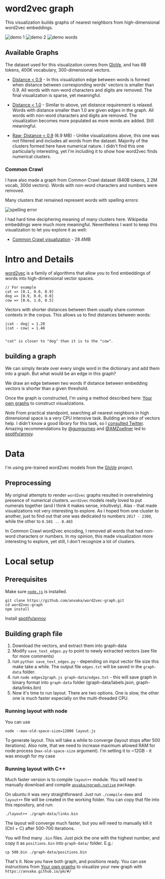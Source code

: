 # word2vec graph

This visualization builds graphs of nearest neighbors from high-dimensional
word2vec embeddings.

![demo 1](https://i.imgur.com/dn0Egqo.gif)
![demo 2](https://i.imgur.com/Xtv1Haq.gif)
![demo words](https://i.imgur.com/zJKZEve.gif)

## Available Graphs

The dataset used for this visualization comes from [GloVe](https://nlp.stanford.edu/projects/glove/),
and has 6B tokens, 400K vocabulary, 300-dimensional vectors.

* [Distance < 0.9](https://anvaka.github.io/pm/#/galaxy/word2vec-wiki?cx=-4431&cy=3921&cz=-1124&lx=0.3701&ly=0.4218&lz=-0.0634&lw=0.8253&ml=300&s=1.75&l=1&v=d50_clean_small) -
In this visualization edge between words is formed when distance between corresponding
words' vectors is smaller than 0.9. All words with non-word characters and digits are removed.
The final visualization is sparse, yet meaningful.

* [Distance < 1.0](https://anvaka.github.io/pm/#/galaxy/word2vec-wiki?cx=88&cy=-10541&cz=1431&lx=0.1555&ly=0.6672&lz=-0.1453&lw=0.7139&ml=300&s=1.75&l=1&v=d50_clean) -
Similar to above, yet distance requirement is relaxed. Words with distance smaller than 1.0 are
given edges in the graph. All words with non-word characters and digits are removed. 
The visualization becomes more populated as more words are added. Still meaningful.

* [Raw; Distance < 0.9](https://anvaka.github.io/pm/#/galaxy/word2vec-wiki?cx=-7912&cy=-941&cz=-5655&lx=-0.3936&ly=-0.6815&lz=0.0636&lw=0.6137&ml=150&s=1.75&l=1&v=d50) (6.9 MB) -
Unlike visualizations above, this one was not filtered and includes all words from the
dataset. Majority of the clusters formed here have numerical nature. I didn't find this one
particularly interesting, yet I'm including it to show how word2vec finds numerical clusters.

### Common Crawl

I have also made a graph from Common Crawl dataset (840B tokens, 2.2M vocab, 300d vectors).
Words with non-word characters and numbers were removed.

Many clusters that remained represent words with spelling errors:

![spelling error](https://i.imgur.com/Ftj2Ce7.gif)

I had hard time deciphering meaning of many clusters here. Wikipedia embeddings were much more
meaningful. Nevertheless I want to keep this visualization to let you explore it as well:

* [Common Crawl visualization](https://anvaka.github.io/pm/#/galaxy/word2vec-crawl?cx=-2411&cy=6376&cz=-7215&lx=0.0797&ly=-0.8449&lz=-0.4924&lw=0.1930&ml=150&s=1.75&l=1&v=d300) - 28.4MB

# Intro and Details

[word2vec](https://en.wikipedia.org/wiki/Word2vec) is a family of algorithms
that allow you to find embeddings of words into high-dimensional vector spaces.

```
// For example
cat => [0.1, 0.0, 0.9]
dog => [0.9, 0.0, 0.0]
cow => [0.6, 1.0, 0.5]
```

Vectors with shorter distances between them usually share common contexts in the
corpus. This allows us to find distances between words:

```
|cat - dog| = 1.20
|cat - cow| = 1.48


"cat" is closer to "dog" than it is to the "cow".
```

## building a graph

We can simply iterate over every single word in the dictionary and add them into
a graph. But what would be an edge in this graph?

We draw an edge between two words if distance between embedding vectors is
shorter than a given threshold.

Once the graph is constructed, I'm using a method described here: [Your own graphs](https://github.com/anvaka/pm#your-own-graphs)
to construct visualizations.

*Note* From practical standpoint, searching all nearest neighbors in high dimensional
space is a very CPU intensive task. Building an index of vectors help. I didn't
know a good library for this task, so I [consulted Twitter](https://twitter.com/anvaka/status/971812468950487040).
Amazing recommendations by [@gumgumeo](https://twitter.com/gumgumeo) and [@AMZoellner](https://twitter.com/AMZoellner)
led to [spotify/annoy](https://github.com/spotify/annoy).


# Data

I'm using pre-trained word2vec models from the [GloVe](https://nlp.stanford.edu/projects/glove/)
project.


## Preprocessing

My original attempts to render `word2vec` graphs resulted in overwhelming presence
of numerical clusters. `word2vec` models really loved to put numerals together (and
I think it makes sense, intuitively). Alas - that made visualizations not very
interesting to explore. As I hoped from one cluster to another, just to find out
that one was dedicated to numbers `2017 - 2300`, while the other to `0.501 .. 0.403`

In Common Crawl word2vec encoding, I removed all words that had non-word characters
or numbers. In my opinion, this made visualization more interesting to explore, yet
still, I don't recognize a lot of clusters.

# Local setup

## Prerequisites

Make sure [`node.js`](https://nodejs.org/en/) is installed.

```
git clone https://github.com/anvaka/word2vec-graph.git
cd word2vec-graph
npm install
```

Install [spotify/annoy](https://github.com/spotify/annoy)

## Building graph file

1. Download the vectors, and extract them into graph-data
2. Modify `save_text_edges.py` to point to newly extracted vectors (see file
for more comments)
3. run `python save_text_edges.py` - depending on input vector file size
this make take a while. The output file `edges.txt` will be saved in the 
`graph-data` folder.
4. run `node edges2graph.js graph-data/edges.txt` - this will save graph in 
binary format into `graph-data` folder (graph-data/labels.json, graph-data/links.bin)
5. Now it's time to run layout. There are two options. One is slow, the other one is
much faster especially on the multi-threaded CPU.

### Running layout with node

You can use

```
node --max-old-space-size=12000 layout.js
```

To generate layout. This will take a while to converge (layout stops after 500 iterations).
Also note, that we need to increase maximum allowed RAM for node process
(`max-old-space-size` argument). I'm setting it to ~12GB - it was enough for my case

### Running layout with C++

Much faster version is to compile `layout++` module. You will need to manually
download and compile [`anvaka/ngraph.native`](https://github.com/anvaka/ngraph.native) package.

On ubuntu it was very straightforward: Just run `./compile-demo` and `layout++`
file will be created in the working folder. You can copy that file into this repository,
and run:

```
./layout++ ./graph-data/links.bin
```

The layout will converge much faster, but you will need to manually kill it (Ctrl + C)
after 500-700 iterations.

You will find many `.bin` files. Just pick the one with the highest number,
and copy it as `positions.bin` into `graph-data/` folder. E.g.:

```
cp 500.bin ./graph-data/positions.bin
```

That's it. Now you have both graph, and positions ready. You can use instructions from
[Your own graphs](https://github.com/anvaka/pm#your-own-graphs) to visualize your
new graph with `https://anvaka.github.io/pm/#/`

